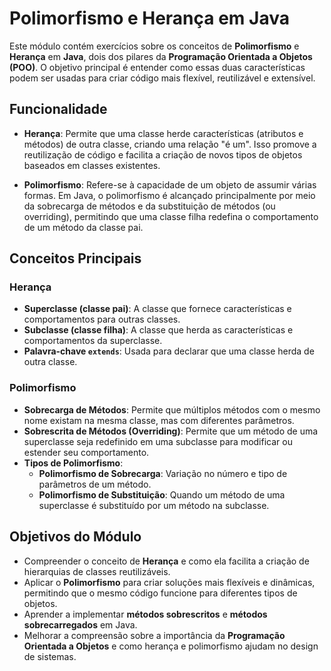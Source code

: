 # Polimorfismo e Herança em Java

Este módulo contém exercícios sobre os conceitos de **Polimorfismo** e **Herança** em **Java**, dois dos pilares da **Programação Orientada a Objetos (POO)**. O objetivo principal é entender como essas duas características podem ser usadas para criar código mais flexível, reutilizável e extensível.

## Funcionalidade

- **Herança**: Permite que uma classe herde características (atributos e métodos) de outra classe, criando uma relação "é um". Isso promove a reutilização de código e facilita a criação de novos tipos de objetos baseados em classes existentes.
  
- **Polimorfismo**: Refere-se à capacidade de um objeto de assumir várias formas. Em Java, o polimorfismo é alcançado principalmente por meio da sobrecarga de métodos e da substituição de métodos (ou overriding), permitindo que uma classe filha redefina o comportamento de um método da classe pai.

## Conceitos Principais

### Herança
- **Superclasse (classe pai)**: A classe que fornece características e comportamentos para outras classes.
- **Subclasse (classe filha)**: A classe que herda as características e comportamentos da superclasse.
- **Palavra-chave `extends`**: Usada para declarar que uma classe herda de outra classe.

### Polimorfismo
- **Sobrecarga de Métodos**: Permite que múltiplos métodos com o mesmo nome existam na mesma classe, mas com diferentes parâmetros.
- **Sobrescrita de Métodos (Overriding)**: Permite que um método de uma superclasse seja redefinido em uma subclasse para modificar ou estender seu comportamento.
- **Tipos de Polimorfismo**:
  - **Polimorfismo de Sobrecarga**: Variação no número e tipo de parâmetros de um método.
  - **Polimorfismo de Substituição**: Quando um método de uma superclasse é substituído por um método na subclasse.

## Objetivos do Módulo

- Compreender o conceito de **Herança** e como ela facilita a criação de hierarquias de classes reutilizáveis.
- Aplicar o **Polimorfismo** para criar soluções mais flexíveis e dinâmicas, permitindo que o mesmo código funcione para diferentes tipos de objetos.
- Aprender a implementar **métodos sobrescritos** e **métodos sobrecarregados** em Java.
- Melhorar a compreensão sobre a importância da **Programação Orientada a Objetos** e como herança e polimorfismo ajudam no design de sistemas.
